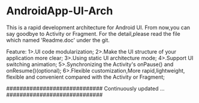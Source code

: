 # AndroidApp-UI-Arch
This is a rapid development architecture for Android UI. From now,you can say goodbye to Activity or Fragment.
For the detail,please read the file which named 'Readme.doc' under the git.

Feature:
1>.UI code modularization;
2>.Make the UI structure of your application more clear;
3>.Using static UI architecture mode;
4>.Support UI switching animation;
5>.Synchronizing the Activity's onPause() and onResume()(optional);
6>.Flexible customization,More rapid,lightweight, flexible and convenient compared with the Activity or Fragment;

#############################
Continuously updated ...
#############################
